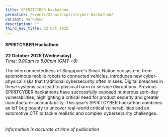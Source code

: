 ```yaml
---
title: SPIRITCYBER Hackathon
permalink: /events/22-oct/spiritcyber-hackathon/
variant: markdown
description: ""
third_nav_title: 22 Oct 2025
---
```

#### **SPIRITCYBER Hackathon**

**22 October 2025 (Wednesday)**  
*Time: 9.00am to 5.00pm (GMT +8)*

The interconnectedness of Singapore's Smart Nation ecosystem, from autonomous mobile robots to connected vehicles, introduces new cyber-physical risks that traditional cybersecurity often misses. Digital breaches in these systems can lead to physical harm or service disruptions. Previous SPIRITCYBER hackathons have successfully exposed numerous zero-day vulnerabilities, highlighting a critical need for product security and greater manufacturer accountability. This year’s SPIRITCYBER hackathon combines an IoT bug bounty to uncover real-world critical vulnerabilities and an automotive CTF to tackle realistic and complex cybersecurity challenges.
<br><br><br>
*Information is accurate at time of publication*